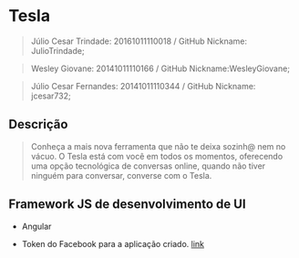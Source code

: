# Tesla

>Júlio Cesar Trindade: 20161011110018 / GitHub Nickname: JulioTrindade;

>Wesley Giovane: 20141011110166 / GitHub Nickname:WesleyGiovane;

>Júlio Cesar Fernandes: 20141011110344 / GitHub Nickname: jcesar732;

## Descrição

> Conheça a mais nova ferramenta que não te deixa sozinh@ nem no vácuo. O Tesla está com você em todos os momentos, oferecendo uma opção tecnológica de conversas online, quando não tiver ninguém para conversar, converse com o Tesla.

## Framework JS de desenvolvimento de UI

- Angular

- Token do Facebook para a aplicação criado. [link](https://developers.facebook.com/apps/1726212507671986/dashboard/)
